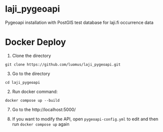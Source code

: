 # laji_pygeoapi
Pygeoapi installation with PostGIS test database for laji.fi occurrence data

# Docker Deploy
1. Clone the directory
```
git clone https://github.com/luomus/laji_pygeoapi.git
```

3. Go to the directory
```
cd laji_pygeoapi
```

2. Run docker command:
```
docker compose up --build
```

7. Go to the http://localhost:5000/

8. If you want to modify the API, open ```pygeoapi-config.yml``` to edit and then run ```docker compose up``` again

